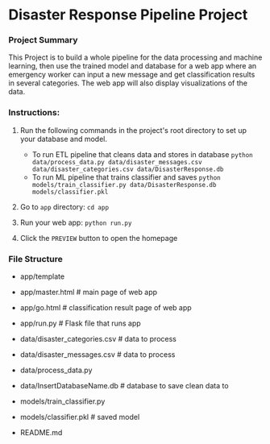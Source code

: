 # Disaster Response Pipeline Project

### Project Summary
This Project is to build a whole pipeline for the data processing and machine learning, then use the trained model and database for a web app where an emergency worker can input a new message and get classification results in several categories. The web app will also display visualizations of the data.

### Instructions:
1. Run the following commands in the project's root directory to set up your database and model.

    - To run ETL pipeline that cleans data and stores in database
        `python data/process_data.py data/disaster_messages.csv data/disaster_categories.csv data/DisasterResponse.db`
    - To run ML pipeline that trains classifier and saves
        `python models/train_classifier.py data/DisasterResponse.db models/classifier.pkl`

2. Go to `app` directory: `cd app`

3. Run your web app: `python run.py`

4. Click the `PREVIEW` button to open the homepage
### File Structure

* app/template
* app/master.html  # main page of web app
* app/go.html  # classification result page of web app
* app/run.py  # Flask file that runs app

* data/disaster_categories.csv  # data to process
* data/disaster_messages.csv  # data to process
* data/process_data.py
* data/InsertDatabaseName.db   # database to save clean data to
 
* models/train_classifier.py
* models/classifier.pkl  # saved model 

* README.md
